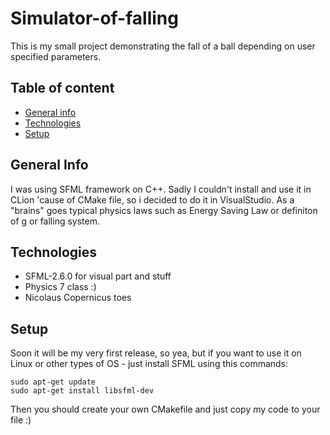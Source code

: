 # Simulator-of-falling
This is my small project demonstrating the fall of a ball depending on user specified parameters.
## Table of content
* [General info](#general-info)
* [Technologies](#technologies)
* [Setup](#setup)

## General Info
I was using SFML framework on C++. Sadly I couldn't install and use it in CLion 'cause of CMake file, so i decided to do it in VisualStudio. As a "brains" goes typical physics laws such as Energy Saving Law or definiton of g or falling system. 

## Technologies
* SFML-2.6.0 for visual part and stuff
* Physics 7 class :)
* Nicolaus Copernicus toes

## Setup
Soon it will be my very first release, so yea, but if you want to use it on Linux or other types of OS - just install SFML using this commands: 
```
sudo apt-get update
sudo apt-get install libsfml-dev
```
Then you should create your own CMakefile and just copy my code to your file :) 

